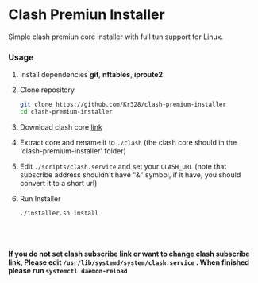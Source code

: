 # Clash Premiun Installer

Simple clash premiun core installer with full tun support for Linux.



### Usage

1. Install dependencies **git**, **nftables**, **iproute2**

2. Clone repository

   ```bash
   git clone https://github.com/Kr328/clash-premium-installer
   cd clash-premium-installer
   ```

3. Download clash core [link](https://github.com/Dreamacro/clash/releases/tag/premium)

4. Extract core and rename it to `./clash` (the clash core should in the 'clash-premium-installer' folder)

5. Edit `./scripts/clash.service` and set your `CLASH_URL` (note that subscribe address shouldn't have "&" symbol, if it have, you should convert it to a short url)

6. Run Installer

   ```bash
   ./installer.sh install
   ```


<br/><br/><br/>
**If you do not set clash subscribe link or want to change clash subscribe link, Please edit `/usr/lib/systemd/system/clash.service` . When finished please run `systemctl daemon-reload`**